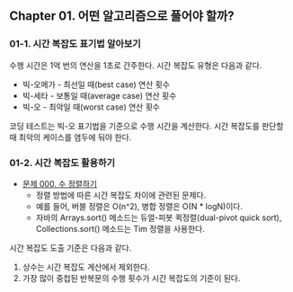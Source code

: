 
## Chapter 01. 어떤 알고리즘으로 풀어야 할까?

### 01-1. 시간 복잡도 표기법 알아보기

수행 시간은 1억 번의 연산을 1초로 간주한다. 시간 복잡도 유형은 다음과 같다.

- 빅-오메가 - 최선일 때(best case) 연산 횟수
- 빅-세타 - 보통일 때(average case) 연산 횟수
- 빅-오 - 최악일 때(worst case) 연산 횟수

코딩 테스트는 빅-오 표기법을 기준으로 수행 시간을 계산한다. 시간 복잡도를 판단할 때 최악의 케이스를 염두에 둬야 한다.

### 01-2. 시간 복잡도 활용하기

- [문제 000. 수 정렬하기](https://www.acmicpc.net/problem/2750)
  - 정렬 방법에 따른 시간 복잡도 차이에 관련된 문제다.
  - 예를 들어, 버블 정렬은 O(n^2), 병합 정렬은 O(N * logN)이다.
  - 자바의 Arrays.sort() 메소드는 듀얼-피봇 퀵정렬(dual-pivot quick sort), Collections.sort() 메소드는 Tim 정렬을 사용한다.

시간 복잡도 도출 기준은 다음과 같다.

1. 상수는 시간 복잡도 계산에서 제외한다.
2. 가장 많이 중첩된 반복문의 수행 횟수가 시간 복잡도의 기준이 된다.

